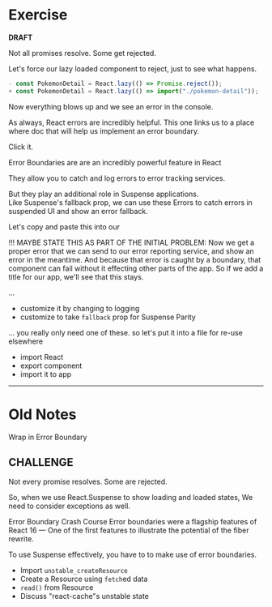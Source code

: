 # Exercise

**DRAFT**

Not all promises resolve.
Some get rejected.

Let's force our lazy loaded component to reject, just to see what happens.

```js
- const PokemonDetail = React.lazy(() => Promise.reject());
+ const PokemonDetail = React.lazy(() => import("./pokemon-detail"));
```

Now everything blows up and we see an error in the console.

As always, React errors are incredibly helpful.
This one links us to a place where doc that will help us implement an error boundary.

Click it.

Error Boundaries are are an incredibly powerful feature in React

They allow you to catch and log errors to error tracking services.

But they play an additional role in Suspense applications.  
Like Suspense's fallback prop, we can use these Errors to catch errors in suspended UI and show an error fallback.

Let's copy and paste this into our

!!! MAYBE STATE THIS AS PART OF THE INITIAL PROBLEM:
Now we get a proper error that we can send to our error reporting service, and show an error in the meantime.
And because that error is caught by a boundary, that component can fail without it effecting other parts of the app.
So if we add a title for our app, we'll see that this stays.

...

- customize it by changing to logging
- customize to take `fallback` prop for Suspense Parity

...
you really only need one of these.
so let's put it into a file for re-use elsewhere

- import React
- export component
- import it to app

---

# Old Notes

Wrap in Error Boundary

## CHALLENGE

Not every promise resolves.
Some are rejected.

So, when we use React.Suspense to show loading and loaded states,
We need to consider exceptions as well.

Error Boundary Crash Course
Error boundaries were a flagship features of React 16 —
One of the first features to illustrate the potential of the fiber rewrite.

To use Suspense effectively, you have to to make use of error boundaries.

- Import `unstable_createResource`
- Create a Resource using `fetch`ed data
- `read()` from Resource
- Discuss "react-cache"s unstable state
